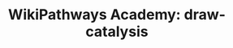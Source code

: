 ---
authors:
- Khanspers
- Egonw
- MaintBot
description: Do not modify or delete. This pathway is part of the collection of content
  used by [https://wikipathways.github.io/academy/ WikiPathways Academy].
last-edited: 2019-09-17
organisms:
- Homo sapiens
redirect_from:
- /index.php/Pathway:WP3966
- /instance/WP3966
schema-jsonld:
- '@context': https://schema.org/
  '@id': https://wikipathways.github.io/pathways/WP3966.html
  '@type': Dataset
  creator:
    '@type': Organization
    name: WikiPathways
  description: Do not modify or delete. This pathway is part of the collection of
    content used by [https://wikipathways.github.io/academy/ WikiPathways Academy].
  keywords:
  - Cholesterol
  - Pregnenolone
  license: CC0
  name: 'WikiPathways Academy: draw-catalysis'
seo: CreativeWork
title: 'WikiPathways Academy: draw-catalysis'
wpid: WP3966
---